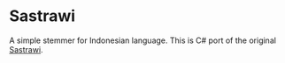 # Sastrawi

A simple stemmer for Indonesian language. This is C# port of the original [Sastrawi](https://github.com/sastrawi/sastrawi).